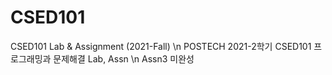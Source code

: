 # CSED101
CSED101 Lab &amp; Assignment (2021-Fall) \n
POSTECH 2021-2학기 CSED101 프로그래밍과 문제해결 Lab, Assn \n
Assn3 미완성
